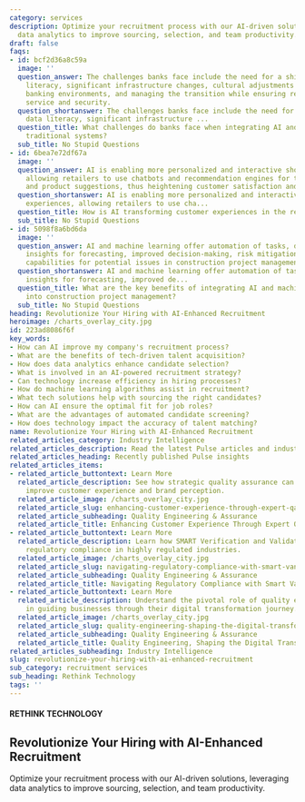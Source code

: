 ```yaml
---
category: services
description: Optimize your recruitment process with our AI-driven solutions, leveraging
  data analytics to improve sourcing, selection, and team productivity.
draft: false
faqs:
- id: bcf2d36a8c59a
  image: ''
  question_answer: The challenges banks face include the need for a shift in data
    literacy, significant infrastructure changes, cultural adjustments within traditional
    banking environments, and managing the transition while ensuring reliable customer
    service and security.
  question_shortanswer: The challenges banks face include the need for a shift in
    data literacy, significant infrastructure ...
  question_title: What challenges do banks face when integrating AI and ML into their
    traditional systems?
  sub_title: No Stupid Questions
- id: 6bea7e72df67a
  image: ''
  question_answer: AI is enabling more personalized and interactive shopping experiences,
    allowing retailers to use chatbots and recommendation engines for tailored service
    and product suggestions, thus heightening customer satisfaction and loyalty.
  question_shortanswer: AI is enabling more personalized and interactive shopping
    experiences, allowing retailers to use cha...
  question_title: How is AI transforming customer experiences in the retail sector?
  sub_title: No Stupid Questions
- id: 5098f8a6bd6da
  image: ''
  question_answer: AI and machine learning offer automation of tasks, data-driven
    insights for forecasting, improved decision-making, risk mitigation, and predictive
    capabilities for potential issues in construction project management.
  question_shortanswer: AI and machine learning offer automation of tasks, data-driven
    insights for forecasting, improved de...
  question_title: What are the key benefits of integrating AI and machine learning
    into construction project management?
  sub_title: No Stupid Questions
heading: Revolutionize Your Hiring with AI-Enhanced Recruitment
heroimage: /charts_overlay_city.jpg
id: 223ad8086f6f
key_words:
- How can AI improve my company's recruitment process?
- What are the benefits of tech-driven talent acquisition?
- How does data analytics enhance candidate selection?
- What is involved in an AI-powered recruitment strategy?
- Can technology increase efficiency in hiring processes?
- How do machine learning algorithms assist in recruitment?
- What tech solutions help with sourcing the right candidates?
- How can AI ensure the optimal fit for job roles?
- What are the advantages of automated candidate screening?
- How does technology impact the accuracy of talent matching?
name: Revolutionize Your Hiring with AI-Enhanced Recruitment
related_articles_category: Industry Intelligence
related_articles_description: Read the latest Pulse articles and industry insights.
related_articles_heading: Recently published Pulse insights
related_articles_items:
- related_article_buttontext: Learn More
  related_article_description: See how strategic quality assurance can significantly
    improve customer experience and brand perception.
  related_article_image: /charts_overlay_city.jpg
  related_article_slug: enhancing-customer-experience-through-expert-qa
  related_article_subheading: Quality Engineering & Assurance
  related_article_title: Enhancing Customer Experience Through Expert QA
- related_article_buttontext: Learn More
  related_article_description: Learn how SMART Verification and Validation streamline
    regulatory compliance in highly regulated industries.
  related_article_image: /charts_overlay_city.jpg
  related_article_slug: navigating-regulatory-compliance-with-smart-vandv
  related_article_subheading: Quality Engineering & Assurance
  related_article_title: Navigating Regulatory Compliance with Smart VandV
- related_article_buttontext: Learn More
  related_article_description: Understand the pivotal role of quality engineering
    in guiding businesses through their digital transformation journey.
  related_article_image: /charts_overlay_city.jpg
  related_article_slug: quality-engineering-shaping-the-digital-transformation
  related_article_subheading: Quality Engineering & Assurance
  related_article_title: Quality Engineering, Shaping the Digital Transformation
related_articles_subheading: Industry Intelligence
slug: revolutionize-your-hiring-with-ai-enhanced-recruitment
sub_category: recruitment services
sub_heading: Rethink Technology
tags: ''
---
```


#### RETHINK TECHNOLOGY
## Revolutionize Your Hiring with AI-Enhanced Recruitment
Optimize your recruitment process with our AI-driven solutions, leveraging data analytics to improve sourcing, selection, and team productivity.